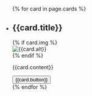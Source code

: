 
<ul class="usa-card-group">
  {% for card in page.cards %}
    <li class="usa-card {{card.class | default: 'tablet:grid-col-4'}}">
      <div class="usa-card__container">
        <div class="usa-card__header">
          <h2 class="usa-card__heading">{{card.title}}</h2>
        </div>
        {% if card.img %}
            <div class="usa-card__media {{card.media-class}}">
                <div class="usa-card__img">
                <img
                    src="{{card.img}}"
                    alt="{{card.alt}}"
                />
                </div>
            </div>
        {% endif %}
      <div class="usa-card__body">
        <p>
          {{card.content}}
        </p>
      </div>
      <div class="usa-card__footer">
        <button class="usa-button">{{card.button}}</button>
      </div>
    </div>
  </li>
  {% endfor %}
</ul>